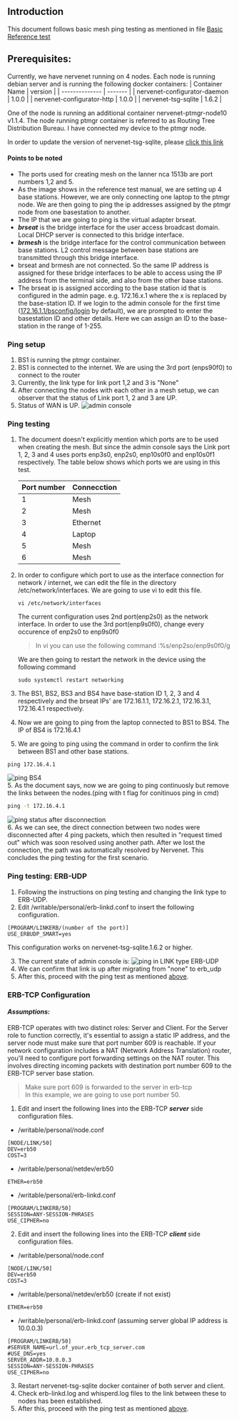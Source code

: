 ## Introduction
This document follows basic mesh ping testing as mentioned in file [Basic Reference test](assets/documents/NerveNet-SDN_BasicTest_Reference_Manual.docx)  

## Prerequisites:

Currently, we have nervenet running on 4 nodes. Each node is running debian server and is running the following docker containers: 
| Container Name | version |
| -------------- | ------- |
| nervenet-configurator-daemon | 1.0.0 |
| nervenet-configurator-http | 1.0.0 |
| nervenet-tsg-sqlite | 1.6.2 |

One of the node is running an additional container nervenet-ptmgr-node10 v1.1.4. The node running ptmgr container is referred to as Routing Tree Distribution Bureau. I have connected my device to the ptmgr node.

In order to update the version of nervenet-tsg-sqlite, please [click this link](https://github.com/sdhrt/nervenet-docs/blob/master/mesh/update_tsg.md)

#### Points to be noted

- The ports used for creating mesh on the lanner nca 1513b are port numbers 1,2 and 5.
- As the image shows in the reference test manual, we are setting up 4 base stations. However, we are only connecting one laptop to the ptmgr node. We are then going to ping the ip addresses assigned by the ptmgr node from one basestation to another.
- The IP that we are going to ping is the virtual adapter brseat.
- ***brseat*** is the bridge interface for the user access broadcast domain. Local DHCP server is connected to this bridge interface.
- ***brmesh*** is the bridge interface for the control communication between base stations. L2 control message between base stations are transmitted through this bridge interface.
- brseat and brmesh are not connected. So the same IP address is assigned for these bridge interfaces to be able to access using the IP address from the terminal side, and also from the other base stations.
- The brseat ip is assigned according to the base station id that is configured in the admin page. e.g. 172.16.x.1 where the x is replaced by the base-station ID. If we login to the admin console for the first time ([172.16.1.1/bsconfig/login](172.16.1.1/bsconfig/login) by default), we are prompted to enter the basestation ID and other details. Here we can assign an ID to the base-station in the range of 1-255.

### Ping setup

1. BS1 is running the ptmgr container.
2. BS1 is connected to the internet. We are using the 3rd port (enps90f0) to connect to the router
3. Currently, the link type for link port 1,2 and 3 is "None"
4. After connecting the nodes with each other in a mesh setup, we can observer that the status of Link port 1, 2 and 3 are UP.
5. Status of WAN is UP.
![admin console](/mesh/assets/images/admin_console.jpg)

### Ping testing

1. The document doesn't explicitly mention which ports are to be used when creating the mesh. But since the admin console says the Link port 1, 2, 3 and 4 uses ports enp3s0, enp2s0, enp10s0f0 and enp10s0f1 respectively. The table below shows which ports we are using in this test.

    | Port number | Connecction |
    | -------------- | ------- |
    | 1 | Mesh |
    | 2 | Mesh |
    | 3 | Ethernet |
    | 4 | Laptop |
    | 5 | Mesh |
    | 6 | Mesh |

2. In order to configure which port to use as the interface connection for network / internet, we can edit the file in the directory /etc/network/interfaces. We are going to use vi to edit this file.

    ```
    vi /etc/network/interfaces
    ```
    
    The current configuration uses 2nd port(enp2s0) as the network interface. In order to use the 3rd port(enp9s0f0), change every occurence of enp2s0 to enp9s0f0  

    > In vi you can use the following command :%s/enp2so/enp9s0f0/g  

    We are then going to restart the network in the device using the following command

    ```
    sudo systemctl restart networking
    ```
3. The BS1, BS2, BS3 and BS4 have base-station ID 1, 2, 3 and 4 respectively and the brseat IPs' are 172.16.1.1, 172.16.2.1, 172.16.3.1, 172.16.4.1 respectively.
4. Now we are going to ping from the laptop connected to BS1 to BS4. The IP of BS4 is 172.16.4.1
5. We are going to ping using the command in order to confirm the link between BS1 and other base stations.
```
ping 172.16.4.1
```
![ping BS4](/mesh/assets/images/BS4_ping.jpg)<br>
5. As the document says, now we are going to ping continuosly but remove the links between the nodes.(ping with t flag for conitinuos ping in cmd)  
```cmd
ping -t 172.16.4.1
```
  
![ping status after disconnection](/mesh/assets/images/BS4_ping_dis.jpg)<br>
6. As we can see, the direct connection between two nodes were disconnected after 4 ping packets, which then resulted in "request timed out" which was soon resolved using another path. After we lost the connection, the path was automatically resolved by Nervenet. This concludes the ping testing for the first scenario.

### Ping testing: ERB-UDP

1. Following the instructions on ping testing and changing the link type to ERB-UDP.
2. Edit /writable/personal/erb-linkd.conf to insert the following configuration.
```
[PROGRAM/LINKERB/(number of the port)]
USE_ERBUDP_SMART=yes
```
This configuration works on nervenet-tsg-sqlite.1.6.2 or higher.

3. The current state of admin console is:
![ping in LINK type ERB-UDP](/mesh/assets/images/erb_udp.jpg)<br>
4. We can confirm that link is up after migrating from "none" to erb_udp
5. After this, proceed with the ping test as mentioned [above](#ping-testing).

### ERB-TCP Configuration

#### *Assumptions:* 
ERB-TCP operates with two distinct roles: Server and Client. For the Server role to function correctly, it's essential to assign a static IP address, and the server node must make sure that port number 609 is reachable. If your network configuration includes a NAT (Network Address Translation) router, you'll need to configure port forwarding settings on the NAT router. This involves directing incoming packets with destination port number 609 to the ERB-TCP server base station.
> Make sure port 609 is forwarded to the server in erb-tcp <br> In this example, we are going to use port number 50.
1. Edit and insert the following lines into the ERB-TCP ***server*** side configuration files.

- /writable/personal/node.conf
```
[NODE/LINK/50]
DEV=erb50
COST=3
```

- /writable/personal/netdev/erb50
```
ETHER=erb50
```

- /writable/personal/erb-linkd.conf 
```
[PROGRAM/LINKERB/50]
SESSION=ANY-SESSION-PHRASES
USE_CIPHER=no
```
2. Edit and insert the following lines into the ERB-TCP ***client*** side configuration files.
- /writable/personal/node.conf
```
[NODE/LINK/50]
DEV=erb50
COST=3
```

- /writable/personal/netdev/erb50  (create if not exist)
```
ETHER=erb50
```

- /writable/personal/erb-linkd.conf (assuming server global IP address is 10.0.0.3)
```
[PROGRAM/LINKERB/50]
#SERVER_NAME=url.of_your.erb_tcp_server.com
#USE_DNS=yes
SERVER_ADDR=10.0.0.3
SESSION=ANY-SESSION-PHRASES
USE_CIPHER=no
```
3. Restart nervenet-tsg-sqlite docker container of both server and client.
4. Check erb-linkd.log and whisperd.log files to the link between these to nodes has been established.
5. After this, proceed with the ping test as mentioned [above](#ping-testing).

